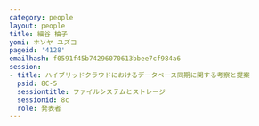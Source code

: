 ```yaml
---
category: people
layout: people
title: 細谷 柚子
yomi: ホソヤ ユズコ
pageid: '4128'
emailhash: f0591f45b74296070613bbee7cf984a6
session:
- title: ハイブリッドクラウドにおけるデータベース同期に関する考察と提案
  psid: 8C-5
  sessiontitle: ファイルシステムとストレージ
  sessionid: 8c
  role: 発表者
---
```

